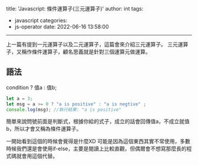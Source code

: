 title: 'Javascript: 條件運算子(三元運算子)'
author: int
tags:
  - javascript
categories:
  - js-operator
date: 2022-06-16 13:58:00
---
上一篇有提到一元運算子以及二元運算子，這篇會來介紹三元運算子。
三元運算子，又稱作條件運算子，顧名思義就是針對三個運算元做運算。

## 語法

condition ? 值a : 值b;

```js
let a = 3;
let msg = a >= 0 ? "a is positive" : "a is negtive" ;
console.log(msg); //執行結果: "a is positive"
```

簡單來說問號前面是判斷式，根據你給的式子，成立的話會回傳值a，不成立就值b，所以才會又稱為條件運算子。


一開始看到這個的時候會覺得是什麼XD 可能是因為這個東西其實不常使用，多數時候我們還是會使用if-else，主要是閱讀上比較直觀，但偶爾會不想寫那麼長的程式碼就會用這個代替。